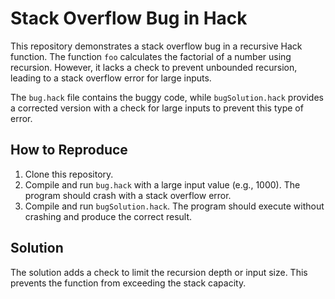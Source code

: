# Stack Overflow Bug in Hack

This repository demonstrates a stack overflow bug in a recursive Hack function. The function `foo` calculates the factorial of a number using recursion. However, it lacks a check to prevent unbounded recursion, leading to a stack overflow error for large inputs.

The `bug.hack` file contains the buggy code, while `bugSolution.hack` provides a corrected version with a check for large inputs to prevent this type of error.

## How to Reproduce

1.  Clone this repository.
2.  Compile and run `bug.hack` with a large input value (e.g., 1000). The program should crash with a stack overflow error.
3.  Compile and run `bugSolution.hack`. The program should execute without crashing and produce the correct result.

## Solution

The solution adds a check to limit the recursion depth or input size. This prevents the function from exceeding the stack capacity.
